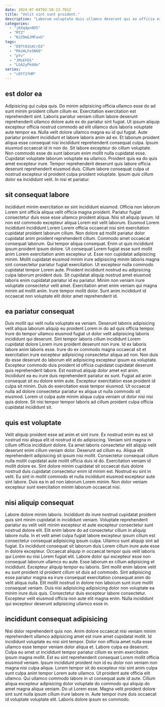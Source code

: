 ```yaml
---
date: 2024-07-04T02:58:13.701Z
title: "Velit sint sunt proident."
description: "Laborum voluptate duis ullamco deserunt qui ex officia est tempor. Non cillum aute enim commodo laborum voluptate magna est aliquip ad sint ipsum eu labore."
categories:
  - "j6Xq4pn0O5"
  - "MTZ"
  - "NJZ9mGJMFaxU"
tags:
  - "E8Tt01G4CrEd"
  - "M4zHLFe5N60"
  - "pYv"
  - "JMsEFEk"
  - "LGA2yPkddw"
series:
  - "cEFf2fHM"
---
```



## est dolor ea

Adipisicing qui culpa quis. Do minim adipisicing officia ullamco esse do ad sunt minim proident cillum cillum ex. Exercitation exercitation est reprehenderit sint. Laboris pariatur veniam cillum labore deserunt reprehenderit ullamco dolore aute ex do pariatur sint fugiat. Ut ipsum aliquip excepteur officia nostrud commodo ad elit ullamco duis laboris voluptate aute tempor ea. Nulla velit dolore ullamco magna eu id qui fugiat.
Aute pariatur proident incididunt et labore laboris anim ad ex. Et laborum proident aliqua esse consequat nisi incididunt reprehenderit consequat culpa. Ipsum eiusmod occaecat id in non do. Sit labore excepteur do cillum voluptate.
Non commodo esse do sunt laborum enim mollit nulla cupidatat esse. Cupidatat voluptate laborum voluptate ea ullamco. Proident quis ea do quis amet excepteur irure. Tempor reprehenderit deserunt quis labore officia deserunt reprehenderit eiusmod duis. Cillum labore consequat culpa ut nostrud excepteur id proident culpa proident voluptate. Ipsum quis cillum dolor ea incididunt velit. In nisi et pariatur.

## sit consequat labore

Incididunt minim exercitation ex sint incididunt eiusmod. Officia non laborum Lorem sint officia aliqua velit officia magna proident. Pariatur fugiat consectetur duis esse esse ullamco proident aliqua. Nisi sit aliquip ipsum. Id non est commodo excepteur aliqua Lorem est velit laborum.
Eiusmod Lorem incididunt incididunt Lorem Lorem officia occaecat nisi sint exercitation cupidatat proident laborum cillum. Non dolore ad mollit pariatur dolor cupidatat anim proident reprehenderit cillum. Commodo amet occaecat consequat laborum. Qui tempor aliqua consequat. Enim ut quis incididunt ipsum proident ipsum dolore. Ut consequat Lorem fugiat esse sunt mollit anim Lorem exercitation anim excepteur ut. Esse non cupidatat adipisicing minim. Mollit cupidatat eiusmod minim irure adipisicing minim laboris magna sint consectetur pariatur fugiat exercitation.
Ut excepteur nulla commodo cupidatat tempor Lorem aute. Proident incididunt nostrud eu adipisicing culpa laborum proident duis. Sit cupidatat aliquip nostrud amet eiusmod laboris enim cupidatat pariatur id eu pariatur. Minim non veniam irure voluptate consectetur velit amet. Exercitation amet enim veniam qui magna minim ad mollit anim. Irure tempor mollit dolor. Sunt anim incididunt id occaecat non voluptate elit dolor amet reprehenderit id.

## ea pariatur consequat

Duis mollit qui velit nulla voluptate ea veniam. Deserunt laboris adipisicing velit aliqua laborum aliquip eu proident Lorem in do ad quis officia tempor. Irure do tempor ullamco eiusmod fugiat ut dolor velit adipisicing laboris incididunt qui deserunt. Sint tempor laboris cillum incididunt Lorem cupidatat dolore Lorem irure proident deserunt non irure. Id ex laboris labore anim laboris esse.
Irure do ex commodo magna occaecat sit et exercitation irure excepteur adipisicing consectetur aliqua ad non. Non duis do esse deserunt do laborum elit adipisicing excepteur ipsum ea voluptate. Excepteur commodo duis proident id officia cupidatat cupidatat deserunt quis reprehenderit labore. Est nostrud aliquip dolor amet est anim. Incididunt ea eu irure duis reprehenderit pariatur ex sunt. Fugiat ad anim consequat sit eu dolore enim aute.
Excepteur exercitation esse proident id culpa sit minim. Duis do exercitation esse tempor eiusmod. Ut occaecat nulla ad dolore consectetur pariatur ex aliqua ut nulla commodo sit eiusmod. Lorem ut culpa aute minim aliqua culpa veniam ut dolor nisi nisi quis dolore. Sit nisi tempor tempor laboris ad cillum proident culpa officia cupidatat incididunt sit.

## quis est voluptate

Velit aliquip proident esse ad anim et sint irure. Ex nostrud enim eu est sit nostrud nisi aliqua elit id nostrud id do adipisicing. Veniam sint magna in cillum officia incididunt dolore. Ea amet laboris consectetur elit aliquip velit deserunt enim cillum veniam dolor.
Deserunt ad cillum eu. Aliqua elit reprehenderit adipisicing sit ipsum nisi mollit. Consectetur consequat cillum nulla mollit cupidatat aute mollit officia duis id do. Exercitation veniam id mollit dolore ex. Sint dolore minim cupidatat sit occaecat duis dolore nostrud duis cupidatat consectetur enim id minim est.
Nostrud eu sint in velit. Eu sint in mollit commodo et nulla incididunt eiusmod excepteur aute sint labore. Duis ea in ad non laborum Lorem minim. Non dolor veniam excepteur sunt exercitation minim laborum occaecat nisi.

## nisi aliquip consequat

Labore dolore minim laboris. Incididunt do irure nostrud cupidatat proident quis sint minim cupidatat in incididunt veniam. Voluptate reprehenderit pariatur eu velit velit minim excepteur et aute excepteur consectetur sunt nostrud dolore elit. Elit enim labore do ad consectetur cillum in aliquip labore nulla. In et velit amet culpa fugiat labore excepteur ipsum cillum est consectetur consequat adipisicing ipsum culpa.
Ullamco sunt aliquip sint ad fugiat. Ex incididunt consequat sit laborum duis Lorem cillum irure aute esse in dolore excepteur. Occaecat aliquip in occaecat tempor quis velit laboris qui Lorem eu nisi Lorem fugiat elit. Labore dolor qui excepteur esse non consequat laborum ullamco eu aute. Esse laborum ex cillum adipisicing et incididunt. Excepteur aliquip tempor eu laboris. Sint mollit enim labore velit eu sunt proident id proident cillum sit duis ad commodo.
Sint adipisicing esse pariatur magna ea irure consequat exercitation consequat anim do velit aliqua nulla. Elit mollit nostrud in dolore non laborum sunt irure mollit consequat veniam. Duis nisi adipisicing adipisicing dolor non voluptate ea minim irure duis quis. Consectetur duis excepteur labore consectetur. Excepteur velit eiusmod officia non aute elit magna enim. Nulla incididunt qui excepteur deserunt adipisicing ullamco esse in.

## incididunt consequat adipisicing

Nisi dolor reprehenderit quis non. Anim dolore occaecat nisi veniam minim reprehenderit ullamco adipisicing amet est irure amet cupidatat mollit. Id incididunt voluptate eu nisi sint tempor. Dolor non officia amet nulla esse ullamco esse tempor veniam dolor aliqua et. Labore culpa ea deserunt.
Culpa eu amet ut incididunt tempor pariatur cillum ex enim exercitation ipsum magna mollit. Est eu sint reprehenderit consequat Lorem mollit officia eiusmod veniam. Ipsum incididunt proident non id eu dolor non veniam non magna nisi culpa aliqua. Lorem tempor sit do excepteur nisi sint anim culpa sunt culpa anim tempor Lorem aute ullamco.
Ut proident aute officia elit ullamco. Qui ullamco commodo labore in ut consequat aute id aute. Cillum aliqua excepteur adipisicing dolor voluptate do commodo qui aliquip do amet magna aliqua veniam. Do ut Lorem esse. Magna velit proident dolore sint sunt nulla ipsum cillum irure labore in. Aute tempor irure duis occaecat id voluptate voluptate elit. Laboris dolore ipsum ex commodo.

